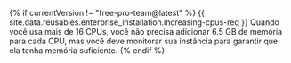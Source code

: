 {% if currentVersion != "free-pro-team@latest" %}
  {{ site.data.reusables.enterprise_installation.increasing-cpus-req }} Quando você usa mais de 16 CPUs, você não precisa adicionar 6.5 GB de memória para cada CPU, mas você deve monitorar sua instância para garantir que ela tenha memória suficiente.
{% endif %}

